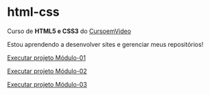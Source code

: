 # html-css

Curso de <strong>HTML5 e CSS3</strong> do <a href="https://www.cursoemvideo.com">CursoemVideo</a>

Estou aprendendo a desenvolver sites e gerenciar meus repositórios!

<a href="https://mateusleguir.github.io/projeto-android" target="_blank">Executar projeto Módulo-01</a><br>

<a href="https://mateusleguir.github.io/projeto-cordel" target="_blank">Executar projeto Módulo-02</a><br>

<a href="https://mateusleguir.github.io/projeto-social" target="blank">Executar projeto Módulo-03</a>
